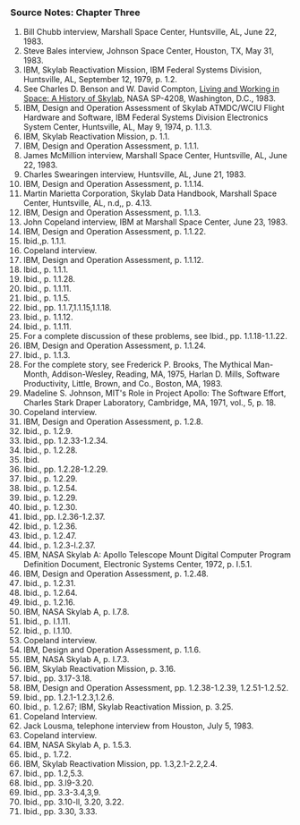 ### Source Notes: Chapter Three

1.  Bill Chubb interview, Marshall Space Center, Huntsville, AL, June 22, 1983.
2.  Steve Bales interview, Johnson Space Center, Houston, TX, May 31, 1983.
3.  IBM, Skylab Reactivation Mission, IBM Federal Systems Division, Huntsville, AL, September 12, 1979, p. 1.2.
4.  See Charles D. Benson and W. David Compton, [Living and Working in Space: A History of Skylab](http://history.nasa.gov/SP-4208/sp4208.htm), NASA SP-4208, Washington, D.C., 1983.
5.  IBM, Design and Operation Assessment of Skylab ATMDC/WCIU Flight Hardware and Software, IBM Federal Systems Division Electronics System Center, Huntsville, AL, May 9, 1974, p. 1.1.3.
6.  IBM, Skylab Reactivation Mission, p. 1.1.
7.  IBM, Design and Operation Assessment, p. 1.1.1.
8.  James McMillion interview, Marshall Space Center, Huntsville, AL, June 22, 1983.
9.  Charles Swearingen interview, Huntsville, AL, June 21, 1983.
10. IBM, Design and Operation Assessment, p. 1.1.14.
11. Martin Marietta Corporation, Skylab Data Handbook, Marshall Space Center, Huntsville, AL, n.d,, p. 4.13.
12. IBM, Design and Operation Assessment, p. 1.1.3.
13. John Copeland interview, IBM at Marshall Space Center, June 23, 1983.
14. IBM, Design and Operation Assessment, p. 1.1.22.
15. Ibid.,p. 1.1.1.
16. Copeland interview.
17. IBM, Design and Operation Assessment, p. 1.1.12.
18. Ibid., p. 1.1.1.
19. Ibid., p. 1.1.28.
20. Ibid., p. 1.1.11.
21. Ibid., p. 1.1.5.
22. Ibid., pp. 1.1.7,1.1.15,1.1.18.
23. Ibid., p. 1.1.12.
24. Ibid., p. 1.1.11.
25. For a complete discussion of these problems, see Ibid., pp. 1.1.18-1.1.22.
26. IBM, Design and Operation Assessment, p. 1.1.24.
27. Ibid., p. 1.1.3.
28. For the complete story, see Frederick P. Brooks, The Mythical Man-Month, Addison-Wesley, Reading, MA, 1975, Harlan D. Mills, Software Productivity, Little, Brown, and Co., Boston, MA, 1983.
29. Madeline S. Johnson, MIT's Role in Project Apollo: The Software Effort, Charles Stark Draper Laboratory, Cambridge, MA, 1971, vol., 5, p. 18.
30. Copeland interview.
31. IBM, Design and Operation Assessment, p. 1.2.8.
32. Ibid., p. 1.2.9.
33. Ibid., pp. 1.2.33-1.2.34.
34. Ibid., p. 1.2.28.
35. Ibid.
36. Ibid., pp. 1.2.28-1.2.29.
37. Ibid., p. 1.2.29.
38. Ibid., p. 1.2.54.
39. Ibid., p. 1.2.29.
40. Ibid., p. 1.2.30.
41. Ibid., pp. l.2.36-1.2.37.
42. Ibid., p. 1.2.36.
43. Ibid., p. 1.2.47.
44. Ibid., p. 1.2.3-l.2.37.
45. IBM, NASA Skylab A: Apollo Telescope Mount Digital Computer Program Definition Document, Electronic Systems Center, 1972, p. I.5.1.
46. IBM, Design and Operation Assessment, p. 1.2.48.
47. Ibid., p. 1.2.31.
48. Ibid., p. 1.2.64.
49. Ibid., p. 1.2.16.
50. IBM, NASA Skylab A, p. I.7.8.
51. Ibid., p. I.1.11.
52. Ibid., p. I.1.10.
53. Copeland interview.
54. IBM, Design and Operation Assessment, p. 1.1.6.
55. IBM, NASA Skylab A, p. I.7.3.
56. IBM, Skylab Reactivation Mission, p. 3.16.
57. Ibid., pp. 3.17-3.18.
58. IBM, Design and Operation Assessment, pp. 1.2.38-1.2.39, 1.2.51-1.2.52.
59. Ibid., pp. 1.2.1-1.2.3,1.2.6.
60. Ibid., p. 1.2.67; IBM, Skylab Reactivation Mission, p. 3.25.
61. Copeland Interview.
62. Jack Lousma, telephone interview from Houston, July 5, 1983.
63. Copeland interview.
64. IBM, NASA Skylab A, p. 1.5.3.
65. Ibid., p. 1.7.2.
66. IBM, Skylab Reactivation Mission, pp. 1.3,2.1-2.2,2.4.
67. Ibid., pp. 1.2,5.3.
68. Ibid., pp. 3.l9-3.20.
69. Ibid., pp. 3.3-3.4,3,9.
70. Ibid., pp. 3.10-ll, 3.20, 3.22.
71. Ibid., pp. 3.30, 3.33.
